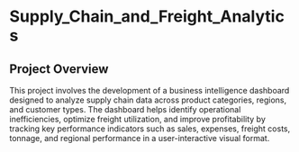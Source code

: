 # Supply_Chain_and_Freight_Analytics

## Project Overview

This project involves the development of a business intelligence dashboard designed to analyze supply chain data across product categories, regions, and customer types. The dashboard helps identify operational inefficiencies, optimize freight utilization, and improve profitability by tracking key performance indicators such as sales, expenses, freight costs, tonnage, and regional performance in a user-interactive visual format.
